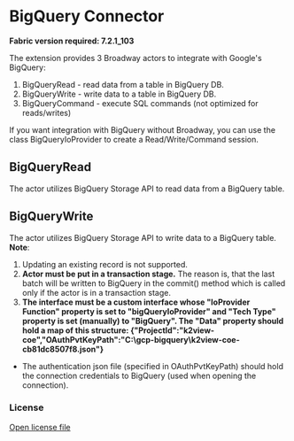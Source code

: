 # BigQuery Connector
**Fabric version required: 7.2.1_103**

The extension provides 3 Broadway actors to integrate with Google's BigQuery:
1. BigQueryRead - read data from a table in BigQuery DB.
2. BigQueryWrite - write data to a table in BigQuery DB.  
3. BigQueryCommand - execute SQL commands (not optimized for reads/writes)

If you want integration with BigQuery without Broadway, you can use the class BigQueryIoProvider to create a Read/Write/Command session.

## BigQueryRead
The actor utilizes BigQuery Storage API to read data from a BigQuery table.

## BigQueryWrite
The actor utilizes BigQuery Storage API to write data to a BigQuery table.
**Note**:
1. Updating an existing record is not supported. 
2. **Actor must be put in a transaction stage.** The reason is, that the last batch will be written to BigQuery in the commit() method which is called only if the actor is in a transaction stage.
3. **The interface must be a custom interface whose "IoProvider Function" property is set to "bigQueryIoProvider" and "Tech Type" property is set (manually) to "BigQuery". The "Data" property should hold a map of this structure:
  {"ProjectId":"k2view-coe","OAuthPvtKeyPath":"C:\\gcp-bigquery\\k2view-coe-cb81dc8507f8.json"}** 
- The authentication json file (specified in OAuthPvtKeyPath) should hold the connection credentials to BigQuery (used when opening the connection).
  
### License
[Open license file](/api/k2view/bigquery/0.0.1/file/LICENSE.txt)

